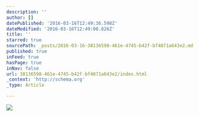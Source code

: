 ```yaml
---
description: ''
author: []
datePublished: '2016-03-16T12:49:36.598Z'
dateModified: '2016-03-16T12:49:00.826Z'
title: ''
starred: true
sourcePath: _posts/2016-03-16-38136598-461e-4745-b42f-bf4071a643e2.md
published: true
inFeed: true
hasPage: true
inNav: false
url: 38136598-461e-4745-b42f-bf4071a643e2/index.html
_context: 'http://schema.org'
_type: Article

---
```

![](https://the-grid-user-content.s3-us-west-2.amazonaws.com/e70fd5d0-7632-4445-83c0-63a1c22a5b2f.png)